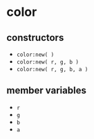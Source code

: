 # color

## constructors

* `color:new( )`
* `color:new( r, g, b )`
* `color:new( r, g, b, a )`

## member variables

* `r`
* `g`
* `b`
* `a`

